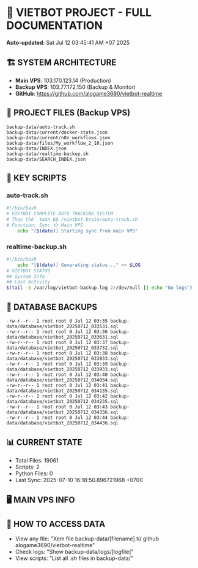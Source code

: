 # 🤖 VIETBOT PROJECT - FULL DOCUMENTATION
**Auto-updated**: Sat Jul 12 03:45:41 AM +07 2025

## 🏗️ SYSTEM ARCHITECTURE
- **Main VPS**: 103.170.123.14 (Production)
- **Backup VPS**: 103.77.172.150 (Backup & Monitor)
- **GitHub**: https://github.com/alogame3690/vietbot-realtime

## 📁 PROJECT FILES (Backup VPS)
```
backup-data/auto-track.sh
backup-data/current/docker-state.json
backup-data/current/n8n_workflows.json
backup-data/files/My_workflow_2_10.json
backup-data/INDEX.json
backup-data/realtime-backup.sh
backup-data/SEARCH_INDEX.json
```

## 🔧 KEY SCRIPTS
### auto-track.sh
```bash
#!/bin/bash
# VIETBOT COMPLETE AUTO TRACKING SYSTEM
# Thay thế toàn bộ /vietbot-brain/auto-track.sh
# Function: Sync từ Main VPS
    echo "[$(date)] Starting sync from main VPS"
```
### realtime-backup.sh
```bash
#!/bin/bash
    echo "[$(date)] Generating status..." >> $LOG
# VIETBOT STATUS
## System Info
## Last Activity
$(tail -5 /var/log/vietbot-backup.log 2>/dev/null || echo "No logs")
```

## 💾 DATABASE BACKUPS
```
-rw-r--r-- 1 root root 0 Jul 12 03:35 backup-data/database/vietbot_20250712_033531.sql
-rw-r--r-- 1 root root 0 Jul 12 03:36 backup-data/database/vietbot_20250712_033631.sql
-rw-r--r-- 1 root root 0 Jul 12 03:37 backup-data/database/vietbot_20250712_033732.sql
-rw-r--r-- 1 root root 0 Jul 12 03:38 backup-data/database/vietbot_20250712_033833.sql
-rw-r--r-- 1 root root 0 Jul 12 03:39 backup-data/database/vietbot_20250712_033933.sql
-rw-r--r-- 1 root root 0 Jul 12 03:40 backup-data/database/vietbot_20250712_034034.sql
-rw-r--r-- 1 root root 0 Jul 12 03:41 backup-data/database/vietbot_20250712_034135.sql
-rw-r--r-- 1 root root 0 Jul 12 03:42 backup-data/database/vietbot_20250712_034235.sql
-rw-r--r-- 1 root root 0 Jul 12 03:43 backup-data/database/vietbot_20250712_034336.sql
-rw-r--r-- 1 root root 0 Jul 12 03:44 backup-data/database/vietbot_20250712_034436.sql
```

## 📊 CURRENT STATE
- Total Files: 19061
- Scripts: 2
- Python Files: 0
- Last Sync: 2025-07-10 16:18:50.896721968 +0700

## 🖥️ MAIN VPS INFO


## 🚨 HOW TO ACCESS DATA
- View any file: "Xem file backup-data/[filename] từ github alogame3690/vietbot-realtime"
- Check logs: "Show backup-data/logs/[logfile]"
- View scripts: "List all .sh files in backup-data/"
